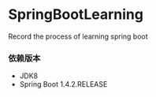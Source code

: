 # SpringBootLearning
Record the process of learning spring boot

### 依赖版本
- JDK8
- Spring Boot 1.4.2.RELEASE
